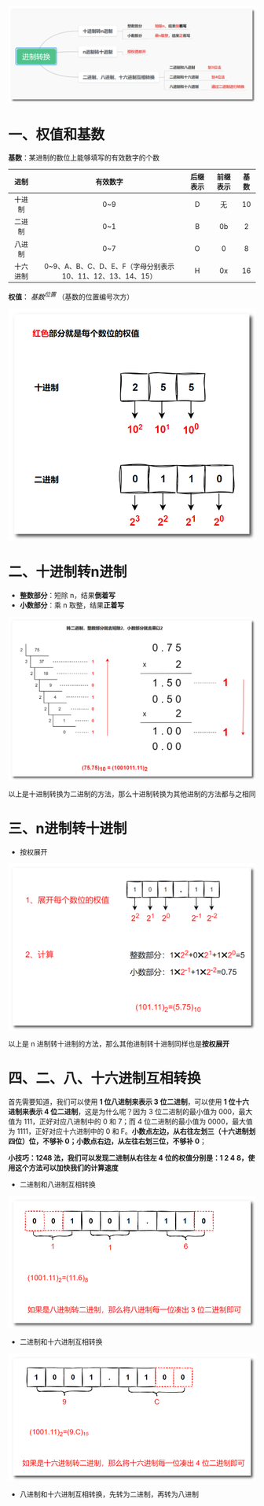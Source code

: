 ![进制转换](../../images/进制转换.png)

# 一、权值和基数

**基数**：某进制的数位上能够填写的有效数字的个数

|   进制   |                           有效数字                           | 后缀表示 | 前缀表示 | 基数 |
| :------: | :----------------------------------------------------------: | :------: | :------: | :--: |
|  十进制  |                             0~9                              |    D     |    无    |  10  |
|  二进制  |                             0~1                              |    B     |    0b    |  2   |
|  八进制  |                             0~7                              |    O     |    0     |  8   |
| 十六进制 | 0~9、A、B、C、D、E、F（字母分别表示 10、11、12、13、14、15） |    H     |    0x    |  16  |

**权值**： $基数^{位置}$ （基数的位置编号次方）  

<img src="../../images/权值.png" alt="权值" style="zoom: 67%;" />

# 二、十进制转n进制

- **整数部分**：短除 n，结果**倒着写**
- **小数部分**：乘 n 取整，结果**正着写**

![十进制转n进制](../../images/十进制转n进制.png)

以上是十进制转换为二进制的方法，那么十进制转换为其他进制的方法都与之相同

# 三、n进制转十进制

- 按权展开

![n进制转十进制](../../images/n进制转十进制.png)

以上是 n 进制转十进制的方法，那么其他进制转十进制同样也是**按权展开**

# 四、二、八、十六进制互相转换

首先需要知道，我们可以使用 **1 位八进制来表示 3 位二进制**，可以使用 **1 位十六进制来表示 4 位二进制**，这是为什么呢？因为 3 位二进制的最小值为 000，最大值为 111，正好对应八进制中的 0 和 7；而 4 位二进制的最小值为 0000，最大值为 1111，正好对应十六进制中的 0 和 F。**小数点左边，从右往左划三（十六进制划四位）位，不够补 0；小数点右边，从左往右划三位，不够补 0**；

**小技巧：1248 法，我们可以发现二进制从右往左 4 位的权值分别是：1 2 4 8，使用这个方法可以加快我们的计算速度**

- 二进制和八进制互相转换

![二八互转](../../images/二八互转.png)

- 二进制和十六进制互相转换

![二十六互转](../../images/二十六互转.png)

- 八进制和十六进制互相转换，先转为二进制，再转为八进制